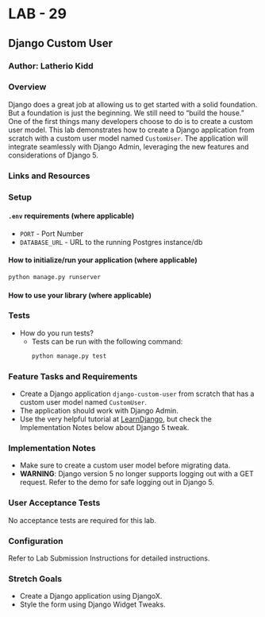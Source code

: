 # LAB - 29

## Django Custom User

### Author: Latherio Kidd

### Overview
Django does a great job at allowing us to get started with a solid foundation. But a foundation is just the beginning. We still need to “build the house.” One of the first things many developers choose to do is to create a custom user model. This lab demonstrates how to create a Django application from scratch with a custom user model named `CustomUser`. The application will integrate seamlessly with Django Admin, leveraging the new features and considerations of Django 5.

### Links and Resources

### Setup

#### `.env` requirements (where applicable)
- `PORT` - Port Number
- `DATABASE_URL` - URL to the running Postgres instance/db

#### How to initialize/run your application (where applicable)

```bash
python manage.py runserver
```

#### How to use your library (where applicable)

### Tests

- How do you run tests?
  - Tests can be run with the following command:
    ```bash
    python manage.py test
    ```

### Feature Tasks and Requirements
- Create a Django application `django-custom-user` from scratch that has a custom user model named `CustomUser`.
- The application should work with Django Admin.
- Use the very helpful tutorial at [LearnDjango](https://learndjango.com/), but check the Implementation Notes below about Django 5 tweak.

### Implementation Notes
- Make sure to create a custom user model before migrating data.
- **WARNING**: Django version 5 no longer supports logging out with a GET request. Refer to the demo for safe logging out in Django 5.

### User Acceptance Tests
No acceptance tests are required for this lab.

### Configuration
Refer to Lab Submission Instructions for detailed instructions.

### Stretch Goals
- Create a Django application using DjangoX.
- Style the form using Django Widget Tweaks.
